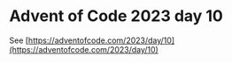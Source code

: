 # Advent of Code 2023 day 10

See [https://adventofcode.com/2023/day/10](https://adventofcode.com/2023/day/10)
